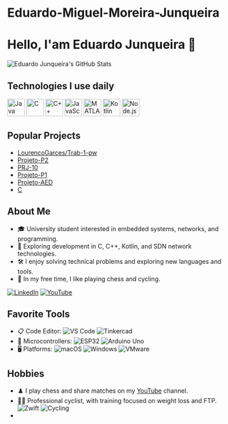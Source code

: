 # Eduardo-Miguel-Moreira-Junqueira
# Hello, I'am Eduardo Junqueira 👋

![Eduardo Junqueira's GitHub Stats](https://github-readme-stats.vercel.app/api?username=EduardoJunqueira2004&show_icons=true&theme=radical)

## Technologies I use daily
<p>
  <img src="https://cdn.jsdelivr.net/gh/devicons/devicon/icons/java/java-original.svg" alt="Java" width="40" height="40"/>
  <img src="https://cdn.jsdelivr.net/gh/devicons/devicon/icons/c/c-original.svg" alt="C" width="40" height="40"/>
  <img src="https://cdn.jsdelivr.net/gh/devicons/devicon/icons/cplusplus/cplusplus-original.svg" alt="C++" width="40" height="40"/>
  <img src="https://cdn.jsdelivr.net/gh/devicons/devicon/icons/javascript/javascript-original.svg" alt="JavaScript" width="40" height="40"/>
  <img src="https://cdn.jsdelivr.net/gh/devicons/devicon/icons/matlab/matlab-original.svg" alt="MATLAB" width="40" height="40"/>
  <img src="https://cdn.jsdelivr.net/gh/devicons/devicon/icons/kotlin/kotlin-original.svg" alt="Kotlin" width="40" height="40"/>
  <img src="https://cdn.jsdelivr.net/gh/devicons/devicon/icons/nodejs/nodejs-original.svg" alt="Node.js" width="40" height="40"/>
</p>

## Popular Projects
- [LourencoGarces/Trab-1-pw](https://github.com/LourencoGarces/Trab-1-pw)
- [Projeto-P2](https://github.com/EduardoJunqueira2004/Projeto-P2)
- [PRJ-10](https://github.com/EduardoJunqueira2004/PRJ-10)
- [Projeto-P1](https://github.com/EduardoJunqueira2004/Projeto-P1)
- [Projeto-AED](https://github.com/EduardoJunqueira2004/Projeto-AED)
- [C](https://github.com/EduardoJunqueira2004/C.git)

  

## About Me
- 🎓 University student interested in embedded systems, networks, and programming.
- 🚀 Exploring development in C, C++, Kotlin, and SDN network technologies.
- 🛠️ I enjoy solving technical problems and exploring new languages and tools.
- 🎲 In my free time, I like playing chess and cycling.

[![LinkedIn](https://img.shields.io/badge/LinkedIn-blue?style=flat&logo=linkedin&logoColor=white)](https://www.linkedin.com/in/eduardo-junqueira-1696b5177)
[![YouTube](https://img.shields.io/badge/YouTube-red?style=flat&logo=youtube&logoColor=white)](https://youtube.com/@eduardomj2004?si=T7PVhTbsEY3FDfB8)

## Favorite Tools
- 📋 Code Editor: ![VS Code](https://cdn.jsdelivr.net/gh/devicons/devicon/icons/vscode/vscode-original.svg) ![Tinkercad](https://img.icons8.com/color/48/000000/tinkercad.png)
- 🔧 Microcontrollers: ![ESP32](https://img.icons8.com/fluency/48/000000/esp32.png) ![Arduino Uno](https://cdn.jsdelivr.net/gh/devicons/devicon/icons/arduino/arduino-original.svg)
- 🖥️ Platforms: ![macOS](https://cdn.jsdelivr.net/gh/devicons/devicon/icons/apple/apple-original.svg) ![Windows](https://cdn.jsdelivr.net/gh/devicons/devicon/icons/windows8/windows8-original.svg) ![VMware](https://img.icons8.com/color/48/000000/vmware.png)

## Hobbies
- ♟️ I play chess and share matches on my [YouTube](https://img.icons8.com/color/48/000000/youtube-play.png) channel.
- 🚴‍♂️ Professional cyclist, with training focused on weight loss and FTP. ![Zwift](https://img.icons8.com/color/48/000000/zwift.png) ![Cycling](https://img.icons8.com/color/48/000000/bicycle.png)
- 
